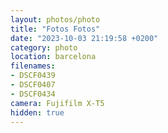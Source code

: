 ```yaml
---
layout: photos/photo
title: "Fotos Fotos"
date: "2023-10-03 21:19:58 +0200"
category: photo
location: barcelona
filenames: 
- DSCF0439
- DSCF0407
- DSCF0434
camera: Fujifilm X-T5
hidden: true
---
```



